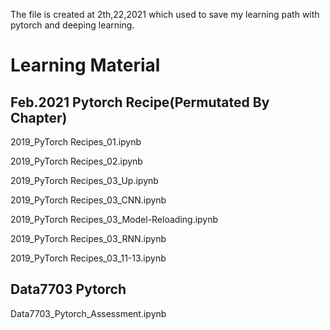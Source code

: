 The file is created at 2th,22,2021 which used to save my learning path with pytorch and deeping learning.

# Learning Material
## Feb.2021 Pytorch Recipe(Permutated By Chapter)
  2019_PyTorch Recipes_01.ipynb

  2019_PyTorch Recipes_02.ipynb
  
  2019_PyTorch Recipes_03_Up.ipynb
  
  2019_PyTorch Recipes_03_CNN.ipynb
  
  2019_PyTorch Recipes_03_Model-Reloading.ipynb
  
  2019_PyTorch Recipes_03_RNN.ipynb
  
  2019_PyTorch Recipes_03_11-13.ipynb
## Data7703 Pytorch
  Data7703_Pytorch_Assessment.ipynb
